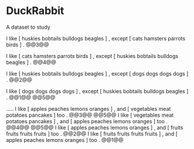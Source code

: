 # DuckRabbit
A dataset to study

<dl>
<dt>
<block ID='except-dogs' invert-odd>
I like [ huskies bobtails bulldogs beagles ] , except  [ cats hamsters parrots birds ] . @@3@@
  
I like [ cats hamsters parrots birds ] , except  [ huskies bobtails bulldogs beagles ] . @@4@@

I like [ huskies bobtails bulldogs beagles ] , except  [ dogs dogs dogs dogs ] . @@2@@

I like [ dogs dogs dogs dogs ] , except  [ huskies bobtails bulldogs beagles ] . @@1@@ @@5@@

</block>
.....
<block ID='andtoo-fruits' invert-odd>
I like [ apples peaches lemons oranges ] , and [ vegetables meat potatoes pancakes ] too . @@3@@ @@5@@
I like [ vegetables meat potatoes pancakes ] , and [ apples peaches lemons oranges ] too . @@4@@ @@5@@
I like [ apples peaches lemons oranges ] , and [ fruits fruits fruits fruits ] too . @@2@@
I like [ fruits fruits fruits fruits ] , and [ apples peaches lemons oranges ] too . @@1@@
</block>
</dt>
</dl>
